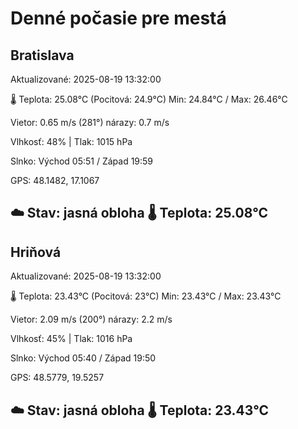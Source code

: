 ﻿# Denné počasie pre mestá

## Bratislava
Aktualizované: 2025-08-19 13:32:00

🌡️ Teplota: 25.08°C 
(Pocitová: 24.9°C)
Min: 24.84°C / Max: 26.46°C

Vietor: 0.65 m/s    (281°) 
nárazy: 0.7 m/s

Vlhkosť: 48% | Tlak: 1015 hPa

Slnko: Východ 05:51 / Západ 19:59

GPS: 48.1482, 17.1067

☁️ Stav: jasná obloha        🌡️ Teplota: 25.08°C
---

## Hriňová
Aktualizované: 2025-08-19 13:32:00

🌡️ Teplota: 23.43°C 
(Pocitová: 23°C)
Min: 23.43°C / Max: 23.43°C

Vietor: 2.09 m/s (200°)
nárazy: 2.2 m/s

Vlhkosť: 45% | Tlak: 1016 hPa

Slnko: Východ 05:40 / Západ 19:50

GPS: 48.5779, 19.5257

☁️ Stav: jasná obloha        🌡️ Teplota: 23.43°C
---
